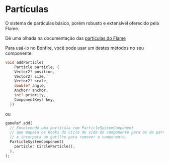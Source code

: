 # Partículas

O sistema de partículas básico, porém robusto e extensível oferecido pela Flame.

Dê uma olhada na documentação das [partículas do Flame](https://docs.flame-engine.org/latest/flame/rendering/particles.html#particles)

Para usá-lo no Bonfire, você pode usar um destes métodos no seu componente:

```dart
void addParticle(
    Particle particle, {
    Vector2? position,
    Vector2? size,
    Vector2? scale,
    double? angle,
    Anchor? anchor,
    int? priority,
    ComponentKey? key,
  })
```

ou

```dart
gameRef.add(
  // Envolvendo uma partícula com ParticleSystemComponent
  // que mapeia os hooks do ciclo de vida do componente para os da partícula
  // e incorpora um gatilho para remover o componente.
  ParticleSystemComponent(
    particle: CircleParticle(),
  ),
);
```